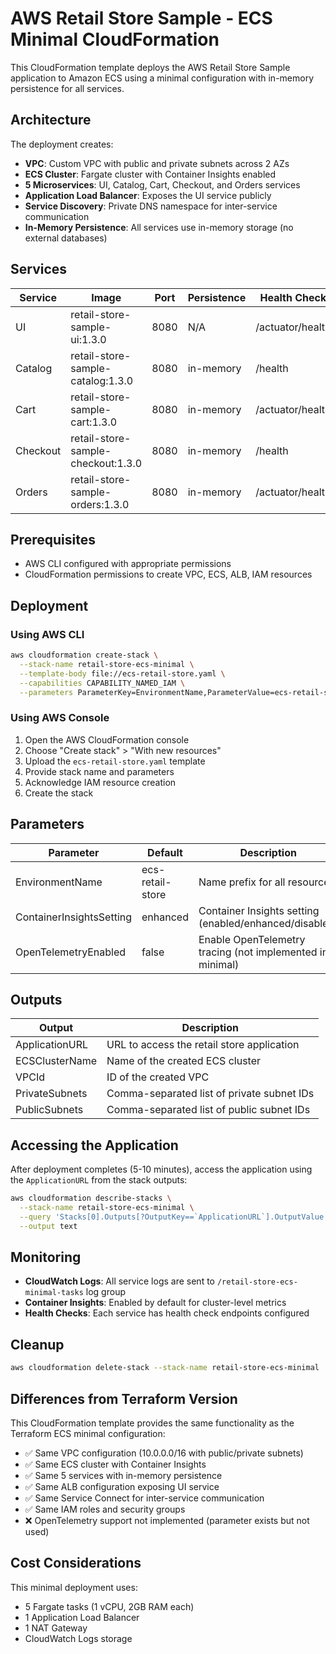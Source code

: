 # AWS Retail Store Sample - ECS Minimal CloudFormation

This CloudFormation template deploys the AWS Retail Store Sample application to Amazon ECS using a minimal configuration with in-memory persistence for all services.

## Architecture

The deployment creates:

- **VPC**: Custom VPC with public and private subnets across 2 AZs
- **ECS Cluster**: Fargate cluster with Container Insights enabled
- **5 Microservices**: UI, Catalog, Cart, Checkout, and Orders services
- **Application Load Balancer**: Exposes the UI service publicly
- **Service Discovery**: Private DNS namespace for inter-service communication
- **In-Memory Persistence**: All services use in-memory storage (no external databases)

## Services

| Service  | Image | Port | Persistence | Health Check |
|----------|-------|------|-------------|--------------|
| UI       | retail-store-sample-ui:1.3.0       | 8080 | N/A | /actuator/health |
| Catalog  | retail-store-sample-catalog:1.3.0   | 8080 | in-memory | /health |
| Cart     | retail-store-sample-cart:1.3.0      | 8080 | in-memory | /actuator/health |
| Checkout | retail-store-sample-checkout:1.3.0  | 8080 | in-memory | /health |
| Orders   | retail-store-sample-orders:1.3.0    | 8080 | in-memory | /actuator/health |

## Prerequisites

- AWS CLI configured with appropriate permissions
- CloudFormation permissions to create VPC, ECS, ALB, IAM resources

## Deployment

### Using AWS CLI

```bash
aws cloudformation create-stack \
  --stack-name retail-store-ecs-minimal \
  --template-body file://ecs-retail-store.yaml \
  --capabilities CAPABILITY_NAMED_IAM \
  --parameters ParameterKey=EnvironmentName,ParameterValue=ecs-retail-store
```

### Using AWS Console

1. Open the AWS CloudFormation console
2. Choose "Create stack" > "With new resources"
3. Upload the `ecs-retail-store.yaml` template
4. Provide stack name and parameters
5. Acknowledge IAM resource creation
6. Create the stack

## Parameters

| Parameter | Default | Description |
|-----------|---------|-------------|
| EnvironmentName | ecs-retail-store | Name prefix for all resources |
| ContainerInsightsSetting | enhanced | Container Insights setting (enabled/enhanced/disabled) |
| OpenTelemetryEnabled | false | Enable OpenTelemetry tracing (not implemented in minimal) |

## Outputs

| Output | Description |
|--------|-------------|
| ApplicationURL | URL to access the retail store application |
| ECSClusterName | Name of the created ECS cluster |
| VPCId | ID of the created VPC |
| PrivateSubnets | Comma-separated list of private subnet IDs |
| PublicSubnets | Comma-separated list of public subnet IDs |

## Accessing the Application

After deployment completes (5-10 minutes), access the application using the `ApplicationURL` from the stack outputs:

```bash
aws cloudformation describe-stacks \
  --stack-name retail-store-ecs-minimal \
  --query 'Stacks[0].Outputs[?OutputKey==`ApplicationURL`].OutputValue' \
  --output text
```

## Monitoring

- **CloudWatch Logs**: All service logs are sent to `/retail-store-ecs-minimal-tasks` log group
- **Container Insights**: Enabled by default for cluster-level metrics
- **Health Checks**: Each service has health check endpoints configured

## Cleanup

```bash
aws cloudformation delete-stack --stack-name retail-store-ecs-minimal
```

## Differences from Terraform Version

This CloudFormation template provides the same functionality as the Terraform ECS minimal configuration:

- ✅ Same VPC configuration (10.0.0.0/16 with public/private subnets)
- ✅ Same ECS cluster with Container Insights
- ✅ Same 5 services with in-memory persistence
- ✅ Same ALB configuration exposing UI service
- ✅ Same Service Connect for inter-service communication
- ✅ Same IAM roles and security groups
- ❌ OpenTelemetry support not implemented (parameter exists but not used)

## Cost Considerations

This minimal deployment uses:
- 5 Fargate tasks (1 vCPU, 2GB RAM each)
- 1 Application Load Balancer
- 1 NAT Gateway
- CloudWatch Logs storage